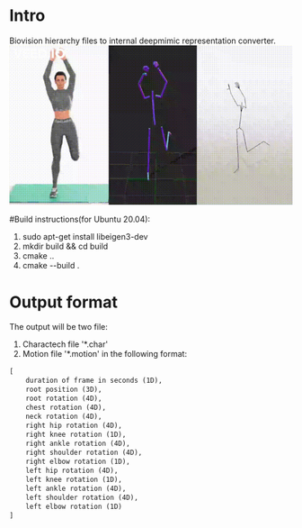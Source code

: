 # Intro 
Biovision hierarchy files to internal deepmimic representation converter.
![](gif/example.gif)

#Build instructions(for Ubuntu 20.04):
 1. sudo apt-get install libeigen3-dev
 2. mkdir build && cd build
 3. cmake ..
 4. cmake --build .

# Output format
The output will be two file:
 1. Charactech file '*.char'
 2. Motion file '*.motion' in the following format:
```
[
    duration of frame in seconds (1D),
    root position (3D),
    root rotation (4D),
    chest rotation (4D),
    neck rotation (4D),
    right hip rotation (4D),
    right knee rotation (1D),
    right ankle rotation (4D),
    right shoulder rotation (4D),
    right elbow rotation (1D),
    left hip rotation (4D),
    left knee rotation (1D),
    left ankle rotation (4D),
    left shoulder rotation (4D),
    left elbow rotation (1D)
]
```